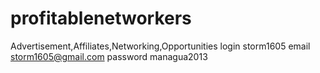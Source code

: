 profitablenetworkers
====================

Advertisement,Affiliates,Networking,Opportunities
login
storm1605
email
storm1605@gmail.com
password
managua2013
